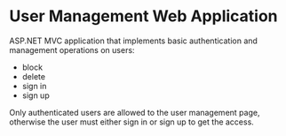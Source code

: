 # User Management Web Application
ASP.NET MVC application that implements basic authentication and management operations on users:
- block
- delete
- sign in
- sign up

Only authenticated users are allowed to the user management page, otherwise the user must either sign in or sign up to get the access.

